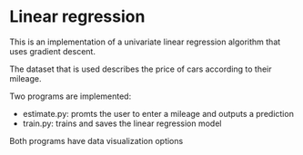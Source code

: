 # Linear regression

This is an implementation of a univariate linear regression algorithm that uses
gradient descent.

The dataset that is used describes the price of cars according to their mileage.

Two programs are implemented:
  - estimate.py:  promts the user to enter a mileage and outputs a prediction
  - train.py:    trains and saves the linear regression model

Both programs have data visualization options
